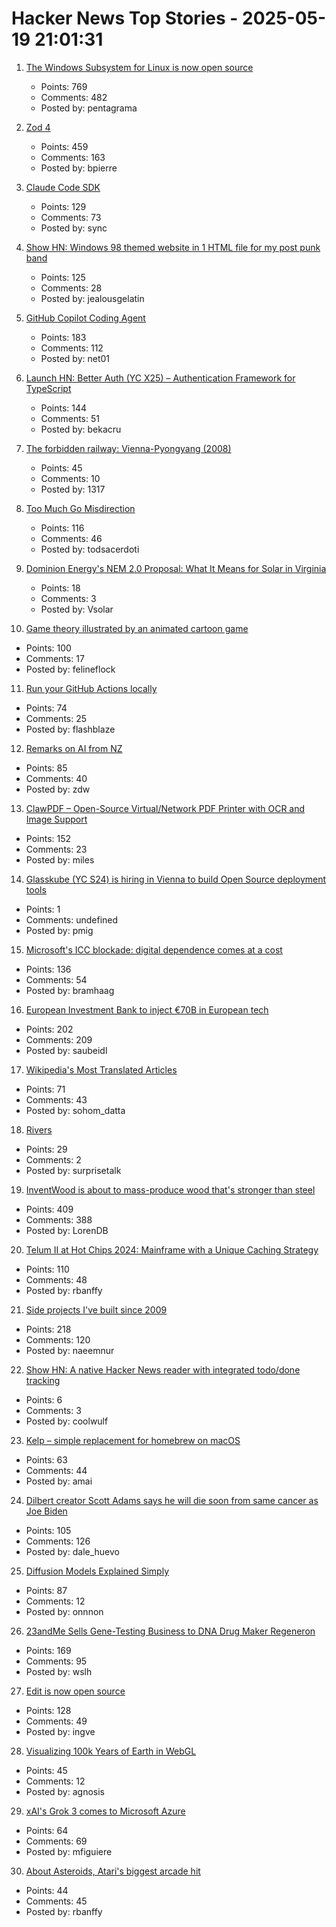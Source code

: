 # Hacker News Top Stories - 2025-05-19 21:01:31

1. [The Windows Subsystem for Linux is now open source](https://blogs.windows.com/windowsdeveloper/2025/05/19/the-windows-subsystem-for-linux-is-now-open-source/)
   - Points: 769
   - Comments: 482
   - Posted by: pentagrama

2. [Zod 4](https://zod.dev/v4)
   - Points: 459
   - Comments: 163
   - Posted by: bpierre

3. [Claude Code SDK](https://docs.anthropic.com/en/docs/claude-code/sdk)
   - Points: 129
   - Comments: 73
   - Posted by: sync

4. [Show HN: Windows 98 themed website in 1 HTML file for my post punk band](https://corp.band)
   - Points: 125
   - Comments: 28
   - Posted by: jealousgelatin

5. [GitHub Copilot Coding Agent](https://github.blog/changelog/2025-05-19-github-copilot-coding-agent-in-public-preview/)
   - Points: 183
   - Comments: 112
   - Posted by: net01

6. [Launch HN: Better Auth (YC X25) – Authentication Framework for TypeScript](undefined)
   - Points: 144
   - Comments: 51
   - Posted by: bekacru

7. [The forbidden railway: Vienna-Pyongyang (2008)](http://vienna-pyongyang.blogspot.com/2008/04/how-everything-began.html)
   - Points: 45
   - Comments: 10
   - Posted by: 1317

8. [Too Much Go Misdirection](https://flak.tedunangst.com/post/too-much-go-misdirection)
   - Points: 116
   - Comments: 46
   - Posted by: todsacerdoti

9. [Dominion Energy's NEM 2.0 Proposal: What It Means for Solar in Virginia](https://www.virtuesolar.com/2025/05/16/dominion-nem-2/)
   - Points: 18
   - Comments: 3
   - Posted by: Vsolar

10. [Game theory illustrated by an animated cartoon game](https://ncase.me/trust/)
   - Points: 100
   - Comments: 17
   - Posted by: felineflock

11. [Run your GitHub Actions locally](https://github.com/nektos/act)
   - Points: 74
   - Comments: 25
   - Posted by: flashblaze

12. [Remarks on AI from NZ](https://nealstephenson.substack.com/p/remarks-on-ai-from-nz)
   - Points: 85
   - Comments: 40
   - Posted by: zdw

13. [ClawPDF – Open-Source Virtual/Network PDF Printer with OCR and Image Support](https://github.com/clawsoftware/clawPDF)
   - Points: 152
   - Comments: 23
   - Posted by: miles

14. [Glasskube (YC S24) is hiring in Vienna to build Open Source deployment tools](https://www.ycombinator.com/companies/glasskube/jobs/wjB77iZ-founding-engineer-go-typescript-kubernetes-docker)
   - Points: 1
   - Comments: undefined
   - Posted by: pmig

15. [Microsoft's ICC blockade: digital dependence comes at a cost](https://www.techzine.eu/news/privacy-compliance/131536/microsofts-icc-blockade-digital-dependence-comes-at-a-cost/)
   - Points: 136
   - Comments: 54
   - Posted by: bramhaag

16. [European Investment Bank to inject €70B in European tech](https://ioplus.nl/en/posts/european-investment-bank-to-inject-70-billion-in-european-tech)
   - Points: 202
   - Comments: 209
   - Posted by: saubeidl

17. [Wikipedia's Most Translated Articles](https://sohom.dev/most-translated-articles-on-wikipedia/pretty.html)
   - Points: 71
   - Comments: 43
   - Posted by: sohom_datta

18. [Rivers](https://www.futilitycloset.com/2025/05/15/rivers/)
   - Points: 29
   - Comments: 2
   - Posted by: surprisetalk

19. [InventWood is about to mass-produce wood that's stronger than steel](https://techcrunch.com/2025/05/12/inventwood-is-about-to-mass-produce-wood-thats-stronger-than-steel/)
   - Points: 409
   - Comments: 388
   - Posted by: LorenDB

20. [Telum II at Hot Chips 2024: Mainframe with a Unique Caching Strategy](https://chipsandcheese.com/p/telum-ii-at-hot-chips-2024-mainframe-with-a-unique-caching-strategy)
   - Points: 110
   - Comments: 48
   - Posted by: rbanffy

21. [Side projects I've built since 2009](https://naeemnur.com/side-projects/)
   - Points: 218
   - Comments: 120
   - Posted by: naeemnur

22. [Show HN: A native Hacker News reader with integrated todo/done tracking](https://github.com/haojiang99/hacker_news_reader)
   - Points: 6
   - Comments: 3
   - Posted by: coolwulf

23. [Kelp – simple replacement for homebrew on macOS](https://github.com/crhuber/kelp)
   - Points: 63
   - Comments: 44
   - Posted by: amai

24. [Dilbert creator Scott Adams says he will die soon from same cancer as Joe Biden](https://www.thewrap.com/dilbert-scott-adams-prostate-cancer-biden/)
   - Points: 105
   - Comments: 126
   - Posted by: dale_huevo

25. [Diffusion Models Explained Simply](https://www.seangoedecke.com/diffusion-models-explained/)
   - Points: 87
   - Comments: 12
   - Posted by: onnnon

26. [23andMe Sells Gene-Testing Business to DNA Drug Maker Regeneron](https://www.bloomberg.com/news/articles/2025-05-19/23andme-sells-gene-testing-business-to-dna-drug-maker-regeneron)
   - Points: 169
   - Comments: 95
   - Posted by: wslh

27. [Edit is now open source](https://devblogs.microsoft.com/commandline/edit-is-now-open-source/)
   - Points: 128
   - Comments: 49
   - Posted by: ingve

28. [Visualizing 100k Years of Earth in WebGL](https://technistuff.com/posts/visualizing-100000-years-of-earth-in-webgl/)
   - Points: 45
   - Comments: 12
   - Posted by: agnosis

29. [xAI's Grok 3 comes to Microsoft Azure](https://techcrunch.com/2025/05/19/xais-grok-3-comes-to-microsoft-azure/)
   - Points: 64
   - Comments: 69
   - Posted by: mfiguiere

30. [About Asteroids, Atari's biggest arcade hit](https://www.goto10retro.com/p/about-asteroids-ataris-biggest-arcade)
   - Points: 44
   - Comments: 45
   - Posted by: rbanffy

